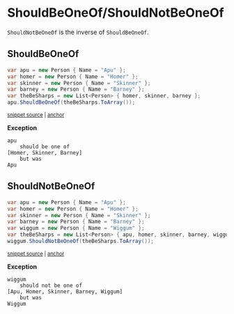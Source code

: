 # ShouldBeOneOf/ShouldNotBeOneOf

`ShouldNotBeOneOf` is the inverse of `ShouldBeOneOf`.


## ShouldBeOneOf

<!-- snippet: ShouldBeOneOfExamples.ShouldBeOneOf.codeSample.approved.cs -->
<a id='snippet-ShouldBeOneOfExamples.ShouldBeOneOf.codeSample.approved.cs'></a>
```cs
var apu = new Person { Name = "Apu" };
var homer = new Person { Name = "Homer" };
var skinner = new Person { Name = "Skinner" };
var barney = new Person { Name = "Barney" };
var theBeSharps = new List<Person> { homer, skinner, barney };
apu.ShouldBeOneOf(theBeSharps.ToArray());
```
<sup><a href='/src/DocumentationExamples/CodeExamples/ShouldBeOneOfExamples.ShouldBeOneOf.codeSample.approved.cs#L1-L6' title='File snippet `ShouldBeOneOfExamples.ShouldBeOneOf.codeSample.approved.cs` was extracted from'>snippet source</a> | <a href='#snippet-ShouldBeOneOfExamples.ShouldBeOneOf.codeSample.approved.cs' title='Navigate to start of snippet `ShouldBeOneOfExamples.ShouldBeOneOf.codeSample.approved.cs`'>anchor</a></sup>
<!-- endSnippet -->

**Exception**

<!-- include: ShouldBeOneOfExamples.ShouldBeOneOf.exceptionText.approved.txt. path: /src/DocumentationExamples/CodeExamples/ShouldBeOneOfExamples.ShouldBeOneOf.exceptionText.approved.txt -->
```
apu
    should be one of
[Homer, Skinner, Barney]
    but was
Apu
```
<!-- endInclude -->


## ShouldNotBeOneOf

<!-- snippet: ShouldBeOneOfExamples.ShouldNotBeOneOf.codeSample.approved.cs -->
<a id='snippet-ShouldBeOneOfExamples.ShouldNotBeOneOf.codeSample.approved.cs'></a>
```cs
var apu = new Person { Name = "Apu" };
var homer = new Person { Name = "Homer" };
var skinner = new Person { Name = "Skinner" };
var barney = new Person { Name = "Barney" };
var wiggum = new Person { Name = "Wiggum" };
var theBeSharps = new List<Person> { apu, homer, skinner, barney, wiggum };
wiggum.ShouldNotBeOneOf(theBeSharps.ToArray());
```
<sup><a href='/src/DocumentationExamples/CodeExamples/ShouldBeOneOfExamples.ShouldNotBeOneOf.codeSample.approved.cs#L1-L7' title='File snippet `ShouldBeOneOfExamples.ShouldNotBeOneOf.codeSample.approved.cs` was extracted from'>snippet source</a> | <a href='#snippet-ShouldBeOneOfExamples.ShouldNotBeOneOf.codeSample.approved.cs' title='Navigate to start of snippet `ShouldBeOneOfExamples.ShouldNotBeOneOf.codeSample.approved.cs`'>anchor</a></sup>
<!-- endSnippet -->

**Exception**

<!-- include: ShouldBeOneOfExamples.ShouldNotBeOneOf.exceptionText.approved.txt. path: /src/DocumentationExamples/CodeExamples/ShouldBeOneOfExamples.ShouldNotBeOneOf.exceptionText.approved.txt -->
```
wiggum
    should not be one of
[Apu, Homer, Skinner, Barney, Wiggum]
    but was
Wiggum
```
<!-- endInclude -->
